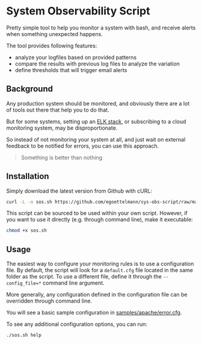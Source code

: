 System Observability Script
===========================

Pretty simple tool to help you monitor a system with bash, and receive alerts when something unexpected happens.

The tool provides following features:
 - analyze your logfiles based on provided patterns
 - compare the results with previous log files to analyze the variation
 - define thresholds that will trigger email alerts

Background
----------

Any production system should be monitored, and obviously there are a lot of tools out there that help you to do that.

But for some systems, setting up an [ELK stack](https://elastic.co), or subscribing to a cloud monitoring system, may be disproportionate.

So instead of not monitoring your system at all, and just wait on external feedback to be notified for errors, you can use this approach.

> Something is better than nothing

Installation
------------

Simply download the latest version from Github with cURL:
```sh
curl -L -o sos.sh https://github.com/egoettelmann/sys-obs-script/raw/master/sos.sh
```

This script can be sourced to be used within your own script.
However, if you want to use it directly (e.g. through command line), make it executable:
```sh
chmod +x sos.sh
```

Usage
-----

The easiest way to configure your monitoring rules is to use a configuration file.
By default, the script will look for a `default.cfg` file located in the same folder as the script.
To use a different file, define it through the `--config_file=*` command line argument.

More generally, any configuration defined in the configuration file can be overridden through command line.

You will see a basic sample configuration in [samples/apache/error.cfg](samples/apache/error.cfg).

To see any additional configuration options, you can run:
```sh
./sos.sh help
```
